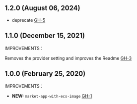 ## 1.2.0 (August 06, 2024)

- deprecate [GH-5](https://github.com/alibabacloud-automation/terraform-alicloud-market-app-with-ecs-image/pull/5)

## 1.1.0 (December 15, 2021)

IMPROVEMENTS：

Removes the provider setting and improves the Readme [GH-3]( https://github.com/terraform-alicloud-modules/terraform-alicloud-market-app-with-ecs-image/pull/3)

## 1.0.0 (February 25, 2020)

IMPROVEMENTS：

- **NEW:** `market-app-with-ecs-image` [GH-1]( https://github.com/terraform-alicloud-modules/terraform-alicloud-market-app-with-ecs-image/pull/1)
